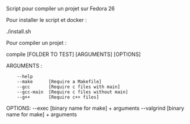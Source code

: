 Script pour compiler un projet sur Fedora 26

Pour installer le script et docker :

./install.sh

Pour compiler un projet :

compile [FOLDER TO TEST] [ARGUMENTS] [OPTIONS]

ARGUMENTS :

		--help
		--make		[Require a Makefile]
		--gcc		[Require c files with main]
		--gcc-main	[Require c files without main]
		--g++		[Require c++ files]

OPTIONS:
		--exec		[binary name for make] + arguments
		--valgrind	[binary name for make] + arguments
